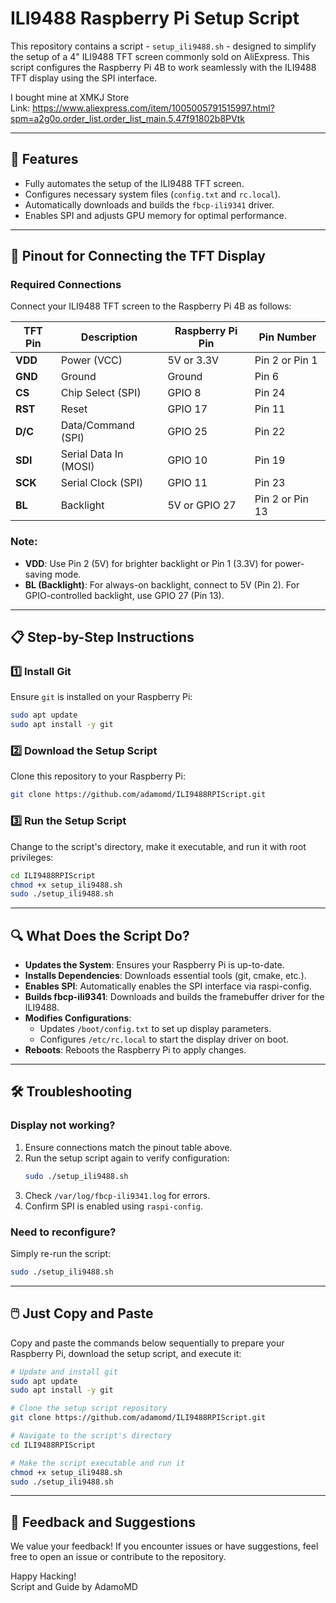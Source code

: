 
# ILI9488 Raspberry Pi Setup Script

This repository contains a script - `setup_ili9488.sh` - designed to simplify the setup of a 4" ILI9488 TFT screen commonly sold on AliExpress. This script configures the Raspberry Pi 4B to work seamlessly with the ILI9488 TFT display using the SPI interface.

I bought mine at XMKJ Store  
Link: https://www.aliexpress.com/item/1005005791515997.html?spm=a2g0o.order_list.order_list_main.5.47f91802b8PVtk

---

## 📌 Features

- Fully automates the setup of the ILI9488 TFT screen.
- Configures necessary system files (`config.txt` and `rc.local`).
- Automatically downloads and builds the `fbcp-ili9341` driver.
- Enables SPI and adjusts GPU memory for optimal performance.

---

## 🔌 Pinout for Connecting the TFT Display

### Required Connections
Connect your ILI9488 TFT screen to the Raspberry Pi 4B as follows:

| **TFT Pin** | **Description**       | **Raspberry Pi Pin** | **Pin Number** |
|-------------|-----------------------|-----------------------|----------------|
| **VDD**     | Power (VCC)           | 5V or 3.3V           | Pin 2 or Pin 1 |
| **GND**     | Ground                | Ground               | Pin 6          |
| **CS**      | Chip Select (SPI)     | GPIO 8               | Pin 24         |
| **RST**     | Reset                 | GPIO 17              | Pin 11         |
| **D/C**     | Data/Command (SPI)    | GPIO 25              | Pin 22         |
| **SDI**     | Serial Data In (MOSI) | GPIO 10              | Pin 19         |
| **SCK**     | Serial Clock (SPI)    | GPIO 11              | Pin 23         |
| **BL**      | Backlight             | 5V or GPIO 27        | Pin 2 or Pin 13 |

### Note:
- **VDD**: Use Pin 2 (5V) for brighter backlight or Pin 1 (3.3V) for power-saving mode.
- **BL (Backlight)**: For always-on backlight, connect to 5V (Pin 2). For GPIO-controlled backlight, use GPIO 27 (Pin 13).

---

## 📋 Step-by-Step Instructions

### 1️⃣ Install Git

Ensure `git` is installed on your Raspberry Pi:

```bash
sudo apt update
sudo apt install -y git
```

### 2️⃣ Download the Setup Script
Clone this repository to your Raspberry Pi:
```bash
git clone https://github.com/adamomd/ILI9488RPIScript.git
```

### 3️⃣ Run the Setup Script
Change to the script's directory, make it executable, and run it with root privileges:
```bash
cd ILI9488RPIScript
chmod +x setup_ili9488.sh
sudo ./setup_ili9488.sh
```

---

## 🔍 What Does the Script Do?
- **Updates the System**: Ensures your Raspberry Pi is up-to-date.
- **Installs Dependencies**: Downloads essential tools (git, cmake, etc.).
- **Enables SPI**: Automatically enables the SPI interface via raspi-config.
- **Builds fbcp-ili9341**: Downloads and builds the framebuffer driver for the ILI9488.
- **Modifies Configurations**:
  - Updates `/boot/config.txt` to set up display parameters.
  - Configures `/etc/rc.local` to start the display driver on boot.
- **Reboots**: Reboots the Raspberry Pi to apply changes.

---

## 🛠️ Troubleshooting

### Display not working?
1. Ensure connections match the pinout table above.
2. Run the setup script again to verify configuration:
   ```bash
   sudo ./setup_ili9488.sh
   ```
3. Check `/var/log/fbcp-ili9341.log` for errors.
4. Confirm SPI is enabled using `raspi-config`.

### Need to reconfigure?
Simply re-run the script:
```bash
sudo ./setup_ili9488.sh
```

---

## 🖱️ Just Copy and Paste

Copy and paste the commands below sequentially to prepare your Raspberry Pi, download the setup script, and execute it:

```bash
# Update and install git
sudo apt update
sudo apt install -y git

# Clone the setup script repository
git clone https://github.com/adamomd/ILI9488RPIScript.git

# Navigate to the script's directory
cd ILI9488RPIScript

# Make the script executable and run it
chmod +x setup_ili9488.sh
sudo ./setup_ili9488.sh
```

---

## 🌟 Feedback and Suggestions
We value your feedback! If you encounter issues or have suggestions, feel free to open an issue or contribute to the repository.

Happy Hacking!  
Script and Guide by AdamoMD
